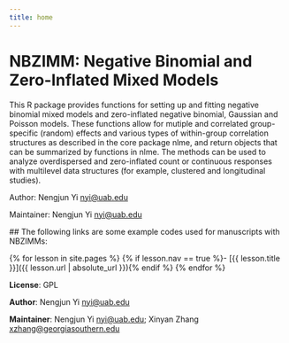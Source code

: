 ```yaml
---
title: home
---
```


# NBZIMM: Negative Binomial and Zero-Inflated Mixed Models

This R package provides functions for setting up and fitting negative binomial mixed models and zero-inflated negative binomial, Gaussian and Poisson models. These functions allow for mutiple and correlated group-specific (random) effects and various types of within-group correlation structures as described in the core package nlme, and return objects that can be summarized by functions in nlme. The methods can be used to analyze overdispersed and zero-inflated count or continuous responses with multilevel data structures (for example, clustered and longitudinal studies).  


Author: Nengjun Yi nyi@uab.edu

Maintainer: Nengjun Yi nyi@uab.edu

<div class="toc" markdown="1">
## The following links are some example codes used for manuscripts with NBZIMMs:

{% for lesson in site.pages %}
{% if lesson.nav == true %}- [{{ lesson.title }}]({{ lesson.url | absolute_url }}){% endif %}
{% endfor %}
</div>



**License**: GPL

**Author**: Nengjun Yi <nyi@uab.edu>

**Maintainer**: Nengjun Yi <nyi@uab.edu>; Xinyan Zhang <xzhang@georgiasouthern.edu>


